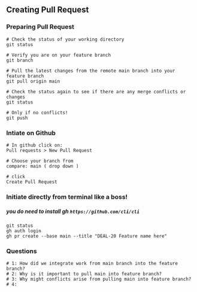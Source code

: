 ## Creating Pull Request

### Preparing Pull Request
```
# Check the status of your working directory
git status

# Verify you are on your feature branch
git branch

# Pull the latest changes from the remote main branch into your feature branch
git pull origin main

# Check the status again to see if there are any merge conflicts or changes
git status

# Only if no conflicts!
git push
```

### Intiate on Github
```
# In github click on:
Pull requests > New Pull Request  

# Choose your branch from
compare: main ( drop down )

# click
Create Pull Request 
```

### Initiate directly from terminal like a boss!
##### you do need to install gh `https://github.com/cli/cli`
```
git status
gh auth login
gh pr create --base main --title "DEAL-20 Feature name here" 
```

### Questions
```
# 1: How did we integrate work from main branch into the feature branch?
# 2: Why is it important to pull main into feature branch?
# 3: Why might conflicts arise from pulling main into feature branch?
# 4: 
```